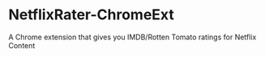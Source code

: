 # NetflixRater-ChromeExt
A Chrome extension that gives you IMDB/Rotten Tomato ratings for Netflix Content
